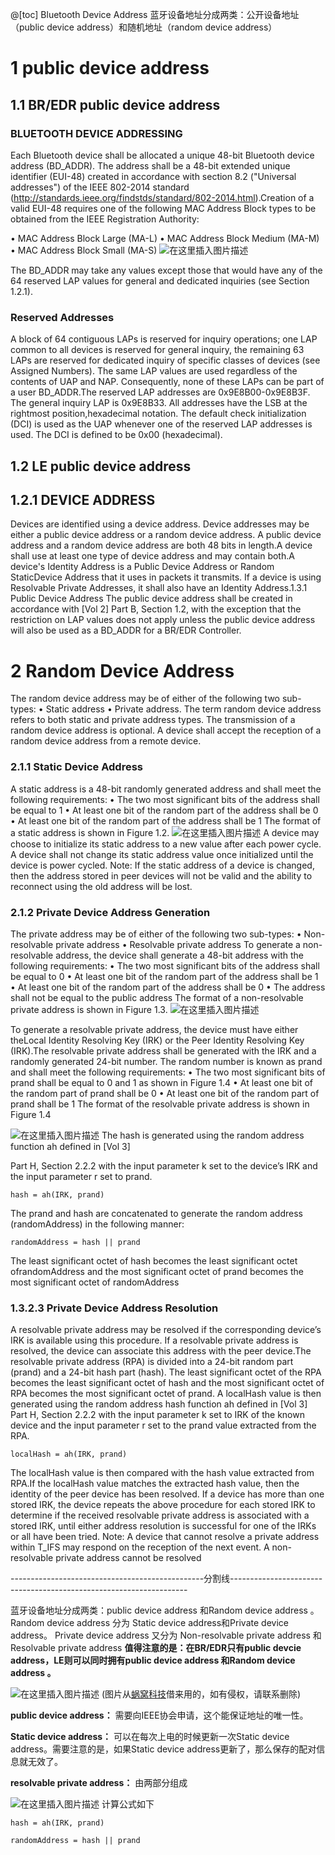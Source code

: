 @[toc]
Bluetooth Device Address 蓝牙设备地址分成两类：公开设备地址（public  device address）和随机地址（random device address）

# 1  public  device address
## 1.1 BR/EDR public  device address
###  BLUETOOTH DEVICE ADDRESSING


 Each Bluetooth device shall be allocated a unique 48-bit Bluetooth device address (BD_ADDR). The address shall be a 48-bit extended unique identifier (EUI-48) created in accordance with section 8.2 ("Universal addresses") of the IEEE 802-2014 standard (http://standards.ieee.org/findstds/standard/802-2014.html).Creation of a valid EUI-48 requires one of the following MAC Address Block types to be obtained from the IEEE Registration Authority:

• MAC Address Block Large (MA-L)
• MAC Address Block Medium (MA-M)
• MAC Address Block Small (MA-S)
![在这里插入图片描述](https://img-blog.csdnimg.cn/20190315143736447.png?x-oss-process=image/watermark,type_ZmFuZ3poZW5naGVpdGk,shadow_10,text_aHR0cHM6Ly9ibG9nLmNzZG4ubmV0L3d1bGF6dWxh,size_16,color_FFFFFF,t_70)

The BD_ADDR may take any values except those that would have any of the 64 reserved LAP values for general and dedicated inquiries (see Section 1.2.1).

###   Reserved Addresses
A block of 64 contiguous LAPs is reserved for inquiry operations; one LAP common to all devices is reserved for general inquiry, the remaining 63 LAPs are reserved for dedicated inquiry of specific classes of devices (see Assigned Numbers). The same LAP values are used regardless of the contents of UAP and NAP. Consequently, none of these LAPs can be part of a user BD_ADDR.The reserved LAP addresses are 0x9E8B00-0x9E8B3F. The general inquiry
LAP is 0x9E8B33. All addresses have the LSB at the rightmost position,hexadecimal notation. The default check initialization (DCI) is used as the UAP whenever one of the reserved LAP addresses is used. The DCI is defined to be 0x00 (hexadecimal).


## 1.2 LE public  device address

## 1.2.1 DEVICE ADDRESS

Devices are identified using a device address. Device addresses may be either a public device address or a random device address. A public device address and a random device address are both 48 bits in length.A device shall use at least one type of device address and may contain both.A device's Identity Address is a Public Device Address or Random StaticDevice Address that it uses in packets it transmits. If a device is using Resolvable Private Addresses, it shall also have an Identity Address.1.3.1 Public Device Address The public device address shall be created in accordance with [Vol 2] Part B, Section 1.2, with the exception that the restriction on LAP values does not apply unless the public device address will also be used as a BD_ADDR for a BR/EDR Controller.

# 2   Random Device Address

 The random device address may be of either of the following two sub-types:
• Static address
• Private address.
The term random device address refers to both static and private address types. The transmission of a random device address is optional. A device shall accept the reception of a random device address from a remote device.
### 2.1.1  Static Device Address
A static address is a 48-bit randomly generated address and shall meet the following requirements:
• The two most significant bits of the address shall be equal to 1
• At least one bit of the random part of the address shall be 0
• At least one bit of the random part of the address shall be 1
The format of a static address is shown in Figure 1.2.
![在这里插入图片描述](https://img-blog.csdnimg.cn/20190315143813747.png?x-oss-process=image/watermark,type_ZmFuZ3poZW5naGVpdGk,shadow_10,text_aHR0cHM6Ly9ibG9nLmNzZG4ubmV0L3d1bGF6dWxh,size_16,color_FFFFFF,t_70)
 A device may choose to initialize its static address to a new value after each power cycle. A device shall not change its static address value once initialized until the device is power cycled. Note: If the static address of a device is changed, then the address stored in peer devices will not be valid and the ability to reconnect using the old address will be lost.

###  2.1.2 Private Device Address Generation
The private address may be of either of the following two sub-types:
• Non-resolvable private address
• Resolvable private address
To generate a non-resolvable address, the device shall generate a 48-bit
address with the following requirements:
• The two most significant bits of the address shall be equal to 0
• At least one bit of the random part of the address shall be 1
• At least one bit of the random part of the address shall be 0
• The address shall not be equal to the public address
The format of a non-resolvable private address is shown in Figure 1.3.
![在这里插入图片描述](https://img-blog.csdnimg.cn/20190315143905895.png?x-oss-process=image/watermark,type_ZmFuZ3poZW5naGVpdGk,shadow_10,text_aHR0cHM6Ly9ibG9nLmNzZG4ubmV0L3d1bGF6dWxh,size_16,color_FFFFFF,t_70)

 To generate a resolvable private address, the device must have either theLocal Identity Resolving Key (IRK) or the Peer Identity Resolving Key (IRK).The resolvable private address shall be generated with the IRK and a randomly generated 24-bit number. The random number is known as prand and shall meet the following requirements:
• The two most significant bits of prand shall be equal to 0 and 1 as shown in Figure 1.4
• At least one bit of the random part of prand shall be 0
• At least one bit of the random part of prand shall be 1
The format of the resolvable private address is shown in Figure 1.4

![在这里插入图片描述](https://img-blog.csdnimg.cn/20190315143936451.png?x-oss-process=image/watermark,type_ZmFuZ3poZW5naGVpdGk,shadow_10,text_aHR0cHM6Ly9ibG9nLmNzZG4ubmV0L3d1bGF6dWxh,size_16,color_FFFFFF,t_70)
 The hash is generated using the random address function ah defined in [Vol 3]

Part H, Section 2.2.2 with the input parameter k set to the device’s IRK and the input parameter r set to prand.
```
hash = ah(IRK, prand)
```
The prand and hash are concatenated to generate the random address (randomAddress) in the following manner:
```
randomAddress = hash || prand 
```
The least significant octet of hash becomes the least significant octet ofrandomAddress and the most significant octet of prand becomes the most significant octet of randomAddress

###  1.3.2.3 Private Device Address Resolution
A resolvable private address may be resolved if the corresponding device’s IRK is available using this procedure. If a resolvable private address is resolved, the device can associate this address with the peer device.The resolvable private address (RPA) is divided into a 24-bit random part (prand) and a 24-bit hash part (hash). The least significant octet of the RPA becomes the least significant octet of hash and the most significant octet of RPA becomes the most significant octet of prand. A localHash value is then generated using the random address hash function ah defined in [Vol 3] Part H, Section 2.2.2 with the input parameter k set to IRK of the known device and the input parameter r set to the prand value extracted from the RPA.

```
localHash = ah(IRK, prand) 
```
The localHash value is then compared with the hash value extracted from RPA.If the localHash value matches the extracted hash value, then the identity of the peer device has been resolved. If a device has more than one stored IRK, the device repeats the above procedure for each stored IRK to determine if the received resolvable private address is associated with a stored IRK, until either address resolution is successful for one of the IRKs or all have been tried. Note: A device that cannot resolve a private address within T_IFS may respond on the reception of the next event. A non-resolvable private address cannot be resolved



------------------------------------------------分割线-------------------------------------------------------------------


蓝牙设备地址分成两类：public device address 和Random device address 。
Random device address 分为 Static device address和Private  device address。
Private  device address 又分为 Non-resolvable private address 和Resolvable private address
**值得注意的是：在BR/EDR只有public devcie address，LE则可以同时拥有public device address 和Random device address 。**

![在这里插入图片描述](https://img-blog.csdnimg.cn/20190315153625996.png?x-oss-process=image/watermark,type_ZmFuZ3poZW5naGVpdGk,shadow_10,text_aHR0cHM6Ly9ibG9nLmNzZG4ubmV0L3d1bGF6dWxh,size_16,color_FFFFFF,t_70)
(图片从[蜗窝科技](http://www.wowotech.net/bluetooth/ble_address_type.html)借来用的，如有侵权，请联系删除)

**public device address：**
需要向IEEE协会申请，这个能保证地址的唯一性。

**Static device address：**
可以在每次上电的时候更新一次Static device address。需要注意的是，如果Static device address更新了，那么保存的配对信息就无效了。

**resolvable private address：** 由两部分组成

![在这里插入图片描述](https://img-blog.csdnimg.cn/20190315153644247.png?x-oss-process=image/watermark,type_ZmFuZ3poZW5naGVpdGk,shadow_10,text_aHR0cHM6Ly9ibG9nLmNzZG4ubmV0L3d1bGF6dWxh,size_16,color_FFFFFF,t_70)
计算公式如下
```
hash = ah(IRK, prand)
```
```
randomAddress = hash || prand 
```



